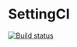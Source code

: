 # SettingCI
[![Build status](https://ci.appveyor.com/api/projects/status/469ae1t035fhkxof?svg=true)](https://ci.appveyor.com/project/Kristina0805/settingci-q0fa0)
